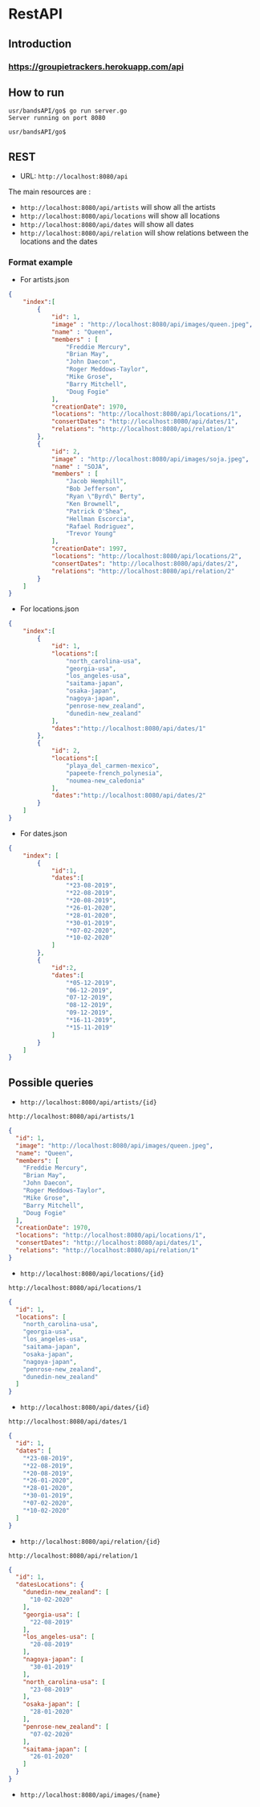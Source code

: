 # RestAPI

## Introduction

### https://groupietrackers.herokuapp.com/api

## How to run

```console
usr/bandsAPI/go$ go run server.go
Server running on port 8080

usr/bandsAPI/go$
```

## REST

- URL: `http://localhost:8080/api`

The main resources are :

- `http://localhost:8080/api/artists` will show all the artists
- `http://localhost:8080/api/locations` will show all locations
- `http://localhost:8080/api/dates` will show all dates
- `http://localhost:8080/api/relation` will show relations between the locations and the dates

### Format example

- For artists.json

```json
{
    "index":[
        {
            "id": 1,
            "image" : "http://localhost:8080/api/images/queen.jpeg",
            "name" : "Queen",
            "members" : [
                "Freddie Mercury",
                "Brian May",
                "John Daecon",
                "Roger Meddows-Taylor",
                "Mike Grose",
                "Barry Mitchell",
                "Doug Fogie"
            ],
            "creationDate": 1970,
            "locations": "http://localhost:8080/api/locations/1",
            "consertDates": "http://localhost:8080/api/dates/1",
            "relations": "http://localhost:8080/api/relation/1"
        },
        {
            "id": 2,
            "image" : "http://localhost:8080/api/images/soja.jpeg",
            "name" : "SOJA",
            "members" : [
                "Jacob Hemphill",
                "Bob Jefferson",
                "Ryan \"Byrd\" Berty",
                "Ken Brownell",
                "Patrick O'Shea",
                "Hellman Escorcia",
                "Rafael Rodriguez",
                "Trevor Young"
            ],
            "creationDate": 1997,
            "locations": "http://localhost:8080/api/locations/2",
            "consertDates": "http://localhost:8080/api/dates/2",
            "relations": "http://localhost:8080/api/relation/2"
        }
    ]
}
```

- For locations.json

```json
{
    "index":[
        {
            "id": 1,
            "locations":[
                "north_carolina-usa",
                "georgia-usa",
                "los_angeles-usa",
                "saitama-japan",
                "osaka-japan",
                "nagoya-japan",
                "penrose-new_zealand",
                "dunedin-new_zealand"
            ],
            "dates":"http://localhost:8080/api/dates/1"
        },
        {
            "id": 2,
            "locations":[
                "playa_del_carmen-mexico",
                "papeete-french_polynesia",
                "noumea-new_caledonia"
            ],
            "dates":"http://localhost:8080/api/dates/2"
        }
    ]
}
```

- For dates.json

```json
{
    "index": [
        {
            "id":1,
            "dates":[
                "*23-08-2019",
                "*22-08-2019",
                "*20-08-2019",
                "*26-01-2020",
                "*28-01-2020",
                "*30-01-2019",
                "*07-02-2020",
                "*10-02-2020"
            ]
        },
        {
            "id":2,
            "dates":[
                "*05-12-2019",
                "06-12-2019",
                "07-12-2019",
                "08-12-2019",
                "09-12-2019",
                "*16-11-2019",
                "*15-11-2019"  
            ]
        }
    ]
}
```

## Possible queries

- `http://localhost:8080/api/artists/{id}`

`http://localhost:8080/api/artists/1`

```json
{
  "id": 1,
  "image": "http://localhost:8080/api/images/queen.jpeg",
  "name": "Queen",
  "members": [
    "Freddie Mercury",
    "Brian May",
    "John Daecon",
    "Roger Meddows-Taylor",
    "Mike Grose",
    "Barry Mitchell",
    "Doug Fogie"
  ],
  "creationDate": 1970,
  "locations": "http://localhost:8080/api/locations/1",
  "consertDates": "http://localhost:8080/api/dates/1",
  "relations": "http://localhost:8080/api/relation/1"
}
```

- `http://localhost:8080/api/locations/{id}`

`http://localhost:8080/api/locations/1`

```json
{
  "id": 1,
  "locations": [
    "north_carolina-usa",
    "georgia-usa",
    "los_angeles-usa",
    "saitama-japan",
    "osaka-japan",
    "nagoya-japan",
    "penrose-new_zealand",
    "dunedin-new_zealand"
  ]
}
```

- `http://localhost:8080/api/dates/{id}`

`http://localhost:8080/api/dates/1`

```json
{
  "id": 1,
  "dates": [
    "*23-08-2019",
    "*22-08-2019",
    "*20-08-2019",
    "*26-01-2020",
    "*28-01-2020",
    "*30-01-2019",
    "*07-02-2020",
    "*10-02-2020"
  ]
}
```

- `http://localhost:8080/api/relation/{id}`

`http://localhost:8080/api/relation/1`

```json
{
  "id": 1,
  "datesLocations": {
    "dunedin-new_zealand": [
      "10-02-2020"
    ],
    "georgia-usa": [
      "22-08-2019"
    ],
    "los_angeles-usa": [
      "20-08-2019"
    ],
    "nagoya-japan": [
      "30-01-2019"
    ],
    "north_carolina-usa": [
      "23-08-2019"
    ],
    "osaka-japan": [
      "28-01-2020"
    ],
    "penrose-new_zealand": [
      "07-02-2020"
    ],
    "saitama-japan": [
      "26-01-2020"
    ]
  }
}
```

- `http://localhost:8080/api/images/{name}`
